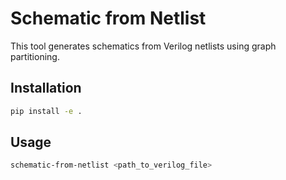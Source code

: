 # Schematic from Netlist

This tool generates schematics from Verilog netlists using graph partitioning.

## Installation

```bash
pip install -e .
```

## Usage

```bash
schematic-from-netlist <path_to_verilog_file>
```
